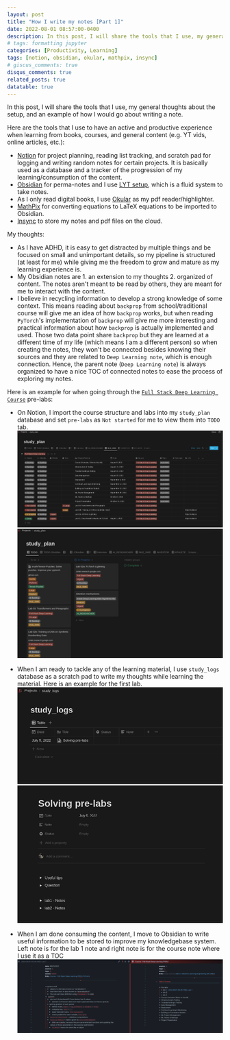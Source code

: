 ```yaml
---
layout: post
title: "How I write my notes [Part 1]"
date: 2022-08-01 08:57:00-0400
description: In this post, I will share the tools that I use, my general thoughts about the setup, and an example of how I would go about writing a note.
# tags: formatting jupyter
categories: [Productivity, Learning]
tags: [notion, obsidian, okular, mathpix, insync]
# giscus_comments: true
disqus_comments: true
related_posts: true
datatable: true
---
```


In this post, I will share the tools that I use, my general thoughts about the setup, and an example of how I would go about writing a note.

Here are the tools that I use to have an active and productive experience when learning from books, courses, and general content (e.g. YT vids, online articles, etc.):
- [Notion](https://notion.so) for project planning, reading list tracking, and scratch pad for logging and writing random notes for certain projects. It is basically used as a database and a tracker of the progression of my learning/consumption of the content.
- [Obsidian](https://obsidian.md/) for perma-notes and I use [LYT setup](https://www.youtube.com/watch?v=ftzQOkzGCLg), which is a fluid system to take notes.
- As I only read digital books, I use [Okular](https://okular.kde.org/) as my pdf reader/highlighter.
- [MathPix](https://mathpix.com/) for converting equations to LaTeX equations to be imported to Obsidian.
- [Insync](https://www.insynchq.com) to store my notes and pdf files on the cloud.

My thoughts:
- As I have ADHD, it is easy to get distracted by multiple things and be focused on small and unimportant details, so my pipeline is structured (at least for me) while giving me the freedom to grow and mature as my learning experience is.
- My Obsidian notes are 1. an extension to my thoughts 2. organized of content. The notes aren't meant to be read by others, they are meant for me to interact with the content.
- I believe in recycling information to develop a strong knowledge of some context. This means reading about `backprop` from school/traditional course will give me an idea of how `backprop` works, but when reading `PyTorch`'s implementation of `backprop` will give me more interesting and practical information about how `backprop` is actually implemented and used. Those two data point share `backprop` but they are learned at a different time of my life (which means I am a different person) so when creating the notes, they won't be connected besides knowing their sources and they are related to `Deep Learning note`, which is enough connection. Hence, the parent note (`Deep Learning note`) is always organized to have a nice TOC of connected notes to ease the process of exploring my notes.

Here is an example for when going through the [`Full Stack Deep Learning Course`](https://fullstackdeeplearning.com/) pre-labs:
- On Notion, I import the course structure and labs into my `study_plan` database and set `pre-labs` as `Not started` for me to view them into `TODO` tab.
![](/assets/img/writing-notes/1.png)
![](/assets/img/writing-notes/2.png)

- When I am ready to tackle any of the learning material, I use `study_logs` database as a scratch pad to write my thoughts while learning the material. Here is an example for the first lab.
![](/assets/img/writing-notes/3.png)
![](/assets/img/writing-notes/4.png)
- When I am done consuming the content, I move to Obsidian to write useful information to be stored to improve my knowledgebase system. Left note is for the lab 1 note and right note is for the course note where I use it as a TOC
![](/assets/img/writing-notes/5.png)
